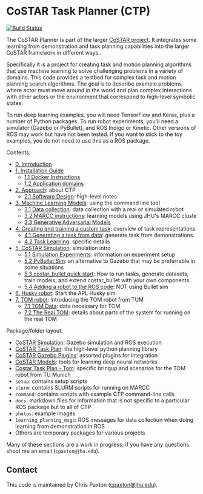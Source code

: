 # CoSTAR Task Planner (CTP)

[![Build Status](https://travis-ci.com/cpaxton/costar_plan.svg?token=13PmLzWGjzrfxQvEyWp1&branch=master)](https://travis-ci.com/cpaxton/costar_plan)

The CoSTAR Planner is part of the larger [CoSTAR project](https://github.com/cpaxton/costar_stack/). It integrates some learning from demonstration and task planning capabilities into the larger CoSTAR framework in different ways..

Specifically it is a project for creating task and motion planning algorithms that use machine learning to solve challenging problems in a variety of domains. This code provides a testbed for complex task and motion planning search algorithms. The goal is to describe example problems where actor must move around in the world and plan complex interactions with other actors or the environment that correspond to high-level symbolic states.

To run deep learning examples, you will need TensorFlow and Keras, plus a number of Python packages. To run robot experiments, you'll need a simulator (Gazebo or PyBullet), and ROS Indigo or Kinetic. Other versions of ROS may work but have not been tested. If you want to stick to the toy examples, you do not need to use this as a ROS package.

Contents:
  - [0. Introduction](docs/introduction.md)
  - [1. Installation Guide](docs/install.md)
    - [1.1 Docker Instructions](docs/docker_instructions.md)
    - [1.2 Application domains](docs/domains.md)
  - [2. Approach](docs/approach.md): about CTP
    - [2.1 Software Design](docs/design.md): high-level notes
  - [3. Machine Learning Models](docs/learning.md): using the command line tool
    - [3.1 Data collection](docs/collect_data.md): data collection with a real or simulated robot
    - [3.2 MARCC instructions](docs/marcc.md): learning models using JHU's MARCC cluste
    - [3.3 Generative Adversarial Models](docs/learning_gan.md)
  - [4. Creating and training a custom task](docs/task_learning.md): overview of task representations
    - [4.1 Generating a task from data](docs/generate_task_model.md): generate task from demonstrations
    - [4.2 Task Learning](docs/task_learning_experiments.md): specific details
  - [5. CoSTAR Simulation](docs/simulation.md): simulation intro
    - [5.1 Simulation Experiments](docs/simulation-experiments.md): information on experiment setup
    - [5.2 PyBullet Sim](docs/pybullet.md): an alternative to Gazebo that may be preferrable in some situations
    - [5.3 costar_bullet quick start](docs/costar_bullet.md): How to run tasks, generate datasets, train models, and extend costar_bullet with your own components.
    - [5.4 Adding a robot to the ROS code](docs/add_a_robot.md): NOT using Bullet sim
  - [6. Husky robot](docs/husky.md): Start the APL Husky sim
  - [7. TOM robot](docs/tom.md): introducing the TOM robot from TUM
    - [7.1 TOM Data](docs/tom_data.md): data necessary for TOM
    - [7.2 The Real TOM](docs/tom_real_robot.md): details about parts of the system for running on the real TOM

Package/folder layout:
  - [CoSTAR Simulation](costar_simulation/Readme.md): Gazebo simulation and ROS execution
  - [CoSTAR Task Plan](costar_task_plan/Readme.md): the high-level python planning library
  - [CoSTAR Gazebo Plugins](costar_gazebo_plugins/Readme.md): assorted plugins for integration
  - [CoSTAR Models](costar_models/Readme.md): tools for learning deep neural networks
  - [Costar Task Plan - Tom](ctp_tom/Readme.md): specific bringup and scenarios for the TOM robot from TU Munich
  - `setup`: contains setup scripts
  - `slurm`: contains SLURM scripts for running on MARCC
  - `command`: contains scripts with example CTP command-line calls
  - `docs`: markdown files for information that is not specific to a particular ROS package but to all of CTP
  - `photos`: example images
  - `learning_planning_msgs`: ROS messages for data collection when doing learning from demonstration in ROS
  - Others are temporary packages for various projects

Many of these sections are a work in progress; if you have any questions shoot me an email (`cpaxton@jhu.edu`).
## Contact

This code is maintained by Chris Paxton (cpaxton@jhu.edu).

